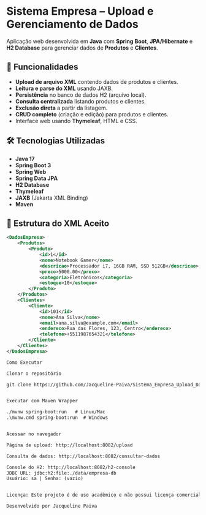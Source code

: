# Sistema Empresa – Upload e Gerenciamento de Dados

Aplicação web desenvolvida em **Java** com **Spring Boot**, **JPA/Hibernate** e **H2 Database** para gerenciar dados de **Produtos** e **Clientes**.

## 📌 Funcionalidades

- **Upload de arquivo XML** contendo dados de produtos e clientes.
- **Leitura e parse do XML** usando JAXB.
- **Persistência** no banco de dados H2 (arquivo local).
- **Consulta centralizada** listando produtos e clientes.
- **Exclusão direta** a partir da listagem.
- **CRUD completo** (criação e edição) para produtos e clientes.
- Interface web usando **Thymeleaf**, HTML e CSS.

## 🛠️ Tecnologias Utilizadas

- **Java 17**
- **Spring Boot 3**
- **Spring Web**
- **Spring Data JPA**
- **H2 Database**
- **Thymeleaf**
- **JAXB** (Jakarta XML Binding)
- **Maven**

## 📂 Estrutura do XML Aceito

```xml
<DadosEmpresa>
    <Produtos>
        <Produto>
            <id>1</id>
            <nome>Notebook Gamer</nome>
            <descricao>Processador i7, 16GB RAM, SSD 512GB</descricao>
            <preco>5000.00</preco>
            <categoria>Eletrônicos</categoria>
            <estoque>10</estoque>
        </Produto>
    </Produtos>
    <Clientes>
        <Cliente>
            <id>101</id>
            <nome>Ana Silva</nome>
            <email>ana.silva@example.com</email>
            <endereco>Rua das Flores, 123, Centro</endereco>
            <telefone>+5511987654321</telefone>
        </Cliente>
    </Clientes>
</DadosEmpresa>

Como Executar

Clonar o repositório

git clone https://github.com/Jacqueline-Paiva/Sistema_Empresa_Upload_Dados.git


Executar com Maven Wrapper

./mvnw spring-boot:run   # Linux/Mac
.\mvnw.cmd spring-boot:run  # Windows


Acessar no navegador

Página de upload: http://localhost:8082/upload

Consulta de dados: http://localhost:8082/consultar-dados

Console do H2: http://localhost:8082/h2-console
JDBC URL: jdbc:h2:file:./data/empresa-db
Usuário: sa | Senha: (vazio)


Licença: Este projeto é de uso acadêmico e não possui licença comercial.

Desenvolvido por Jacqueline Paiva
